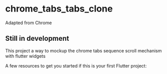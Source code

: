 # chrome_tabs_tabs_clone
Adapted from Chrome

## Still in development 

This project a way to mockup the chrome tabs sequence scroll mechanism with flutter widgets

A few resources to get you started if this is your first Flutter project:

